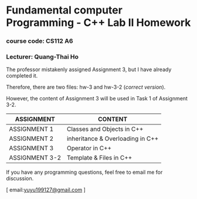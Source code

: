 # Fundamental computer Programming - C++ Lab II Homework
### course code: CS112 A6
### Lecturer: Quang-Thai Ho

The professor mistakenly assigned Assignment 3, but I have already completed it.

Therefore, there are two files: hw-3 and hw-3-2 (*correct version*).

However, the content of Assignment 3 will be used in Task 1 of Assignment 3-2.

|ASSIGNMENT|CONTENT|
|----------|-------|
|ASSIGNMENT 1|Classes and Objects in C++|
|ASSIGNMENT 2|inheritance & Overloading in C++|
|ASSIGNMENT 3|Operator in C++|
|ASSIGNMENT 3-2|Template & Files in C++|

If you have any programming questions, feel free to email me for discussion.

[ email:yuyu199127@gmail.com ]
